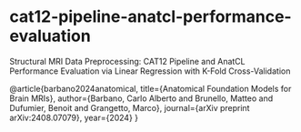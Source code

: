 # cat12-pipeline-anatcl-performance-evaluation
Structural MRI Data Preprocessing: CAT12 Pipeline and AnatCL Performance Evaluation via Linear Regression with K-Fold Cross-Validation

@article{barbano2024anatomical,
  title={Anatomical Foundation Models for Brain MRIs},
  author={Barbano, Carlo Alberto and Brunello, Matteo and Dufumier, Benoit and Grangetto, Marco},
  journal={arXiv preprint arXiv:2408.07079},
  year={2024}
}
